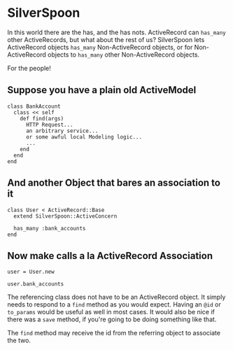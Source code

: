 # SilverSpoon
In this world there are the has, and the has nots.  ActiveRecord can `has_many` other ActiveRecords, but what about the rest of us? SilverSpoon lets ActiveRecord objects `has_many` Non-ActiveRecord objects, or for Non-ActiveRecord objects to `has_many` other Non-ActiveRecord objects.  

For the people!

## Suppose you have a plain old ActiveModel

    class BankAccount
      class << self
        def find(args)
          HTTP Request...
          an arbitrary service...
          or some awful local Modeling logic...
          ...
        end
      end
    end

## And another Object that bares an association to it

    class User < ActiveRecord::Base
      extend SilverSpoon::ActiveConcern

      has_many :bank_accounts
    end

## Now make calls a la ActiveRecord Association

    user = User.new

    user.bank_accounts

The referencing class does not have to be an ActiveRecord object.  It simply needs to respond to a `find` method as you would expect. Having an `@id` or `to_params` would be useful as well in most cases.  It would also be nice if there was a `save` method, if you're going to be doing something like that.

The `find` method may receive the id from the referring object to associate the two.

